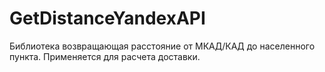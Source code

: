 # GetDistanceYandexAPI
Библиотека возвращающая расстояние от МКАД/КАД до населенного пункта. Применяется для расчета доставки.
